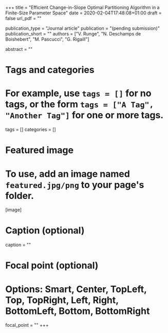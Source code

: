 +++
title = "Efficient Change-in-Slope Optimal Partitioning Algorithm in a Finite-Size Parameter Space"
date = 2020-02-04T17:48:08+01:00
draft = false
url_pdf = ""

publication_type = "Journal article"
publication = "(pending submission)"
publication_short = ""
authors = ["V. Runge", "N. Deschamps de Boishebert", "M. Pascucci", "G. Rigaill"]

abstract = ""

# Tags and categories
# For example, use `tags = []` for no tags, or the form `tags = ["A Tag", "Another Tag"]` for one or more tags.
tags = []
categories = []

# Featured image
# To use, add an image named `featured.jpg/png` to your page's folder.
[image]
  # Caption (optional)
  caption = ""

  # Focal point (optional)
  # Options: Smart, Center, TopLeft, Top, TopRight, Left, Right, BottomLeft, Bottom, BottomRight
  focal_point = ""
+++
